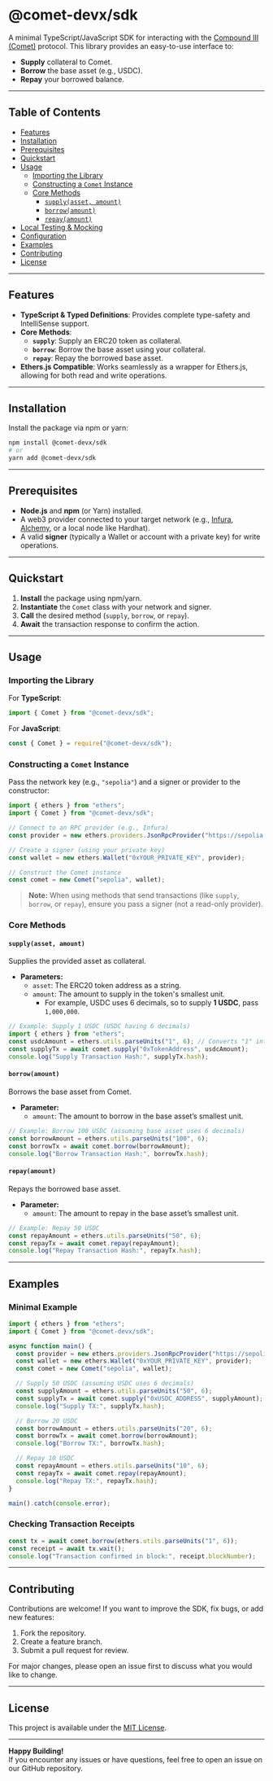 
# @comet-devx/sdk

A minimal TypeScript/JavaScript SDK for interacting with the [Compound III (Comet)](https://compound.finance) protocol. This library provides an easy-to-use interface to:

- **Supply** collateral to Comet.
- **Borrow** the base asset (e.g., USDC).
- **Repay** your borrowed balance.


---

## Table of Contents

- [Features](#features)
- [Installation](#installation)
- [Prerequisites](#prerequisites)
- [Quickstart](#quickstart)
- [Usage](#usage)
  - [Importing the Library](#importing-the-library)
  - [Constructing a `Comet` Instance](#constructing-a-comet-instance)
  - [Core Methods](#core-methods)
    - [`supply(asset, amount)`](#supplyasset-amount)
    - [`borrow(amount)`](#borrowamount)
    - [`repay(amount)`](#repayamount)
- [Local Testing & Mocking](#local-testing--mocking)
- [Configuration](#configuration)
- [Examples](#examples)
- [Contributing](#contributing)
- [License](#license)

---

## Features

- **TypeScript & Typed Definitions**: Provides complete type-safety and IntelliSense support.
- **Core Methods**:
  - **`supply`**: Supply an ERC20 token as collateral.
  - **`borrow`**: Borrow the base asset using your collateral.
  - **`repay`**: Repay the borrowed base asset.
- **Ethers.js Compatible**: Works seamlessly as a wrapper for Ethers.js, allowing for both read and write operations.

---

## Installation

Install the package via npm or yarn:

```bash
npm install @comet-devx/sdk
# or
yarn add @comet-devx/sdk
```

---

## Prerequisites

- **Node.js** and **npm** (or Yarn) installed.
- A web3 provider connected to your target network (e.g., [Infura](https://infura.io), [Alchemy](https://www.alchemy.com), or a local node like Hardhat).
- A valid **signer** (typically a Wallet or account with a private key) for write operations.

---

## Quickstart

1. **Install** the package using npm/yarn.
2. **Instantiate** the `Comet` class with your network and signer.
3. **Call** the desired method (`supply`, `borrow`, or `repay`).
4. **Await** the transaction response to confirm the action.

---

## Usage

### Importing the Library

For **TypeScript**:

```ts
import { Comet } from "@comet-devx/sdk";
```

For **JavaScript**:

```js
const { Comet } = require("@comet-devx/sdk");
```

### Constructing a `Comet` Instance

Pass the network key (e.g., `"sepolia"`) and a signer or provider to the constructor:

```ts
import { ethers } from "ethers";
import { Comet } from "@comet-devx/sdk";

// Connect to an RPC provider (e.g., Infura)
const provider = new ethers.providers.JsonRpcProvider("https://sepolia.infura.io/v3/YOUR_INFURA_KEY");

// Create a signer (using your private key)
const wallet = new ethers.Wallet("0xYOUR_PRIVATE_KEY", provider);

// Construct the Comet instance
const comet = new Comet("sepolia", wallet);
```

> **Note:** When using methods that send transactions (like `supply`, `borrow`, or `repay`), ensure you pass a signer (not a read-only provider).

### Core Methods

#### `supply(asset, amount)`

Supplies the provided asset as collateral.  
- **Parameters:**
  - `asset`: The ERC20 token address as a string.
  - `amount`: The amount to supply in the token's smallest unit.  
    - For example, USDC uses 6 decimals, so to supply **1 USDC**, pass `1,000,000`.
    
```ts
// Example: Supply 1 USDC (USDC having 6 decimals)
import { ethers } from "ethers";
const usdcAmount = ethers.utils.parseUnits("1", 6); // Converts "1" into 1000000 as a BigNumber
const supplyTx = await comet.supply("0xTokenAddress", usdcAmount);
console.log("Supply Transaction Hash:", supplyTx.hash);
```

#### `borrow(amount)`

Borrows the base asset from Comet.  
- **Parameter:**  
  - `amount`: The amount to borrow in the base asset’s smallest unit.
  
```ts
// Example: Borrow 100 USDC (assuming base asset uses 6 decimals)
const borrowAmount = ethers.utils.parseUnits("100", 6);
const borrowTx = await comet.borrow(borrowAmount);
console.log("Borrow Transaction Hash:", borrowTx.hash);
```

#### `repay(amount)`

Repays the borrowed base asset.  
- **Parameter:**  
  - `amount`: The amount to repay in the base asset’s smallest unit.
  
```ts
// Example: Repay 50 USDC
const repayAmount = ethers.utils.parseUnits("50", 6);
const repayTx = await comet.repay(repayAmount);
console.log("Repay Transaction Hash:", repayTx.hash);
```

---


## Examples

### Minimal Example

```ts
import { ethers } from "ethers";
import { Comet } from "@comet-devx/sdk";

async function main() {
  const provider = new ethers.providers.JsonRpcProvider("https://sepolia.infura.io/v3/YOUR_INFURA_KEY");
  const wallet = new ethers.Wallet("0xYOUR_PRIVATE_KEY", provider);
  const comet = new Comet("sepolia", wallet);

  // Supply 50 USDC (assuming USDC uses 6 decimals)
  const supplyAmount = ethers.utils.parseUnits("50", 6);
  const supplyTx = await comet.supply("0xUSDC_ADDRESS", supplyAmount);
  console.log("Supply TX:", supplyTx.hash);

  // Borrow 20 USDC
  const borrowAmount = ethers.utils.parseUnits("20", 6);
  const borrowTx = await comet.borrow(borrowAmount);
  console.log("Borrow TX:", borrowTx.hash);

  // Repay 10 USDC
  const repayAmount = ethers.utils.parseUnits("10", 6);
  const repayTx = await comet.repay(repayAmount);
  console.log("Repay TX:", repayTx.hash);
}

main().catch(console.error);
```

### Checking Transaction Receipts

```ts
const tx = await comet.borrow(ethers.utils.parseUnits("1", 6));
const receipt = await tx.wait();
console.log("Transaction confirmed in block:", receipt.blockNumber);
```

---

## Contributing

Contributions are welcome! If you want to improve the SDK, fix bugs, or add new features:

1. Fork the repository.
2. Create a feature branch.
3. Submit a pull request for review.

For major changes, please open an issue first to discuss what you would like to change.

---

## License

This project is available under the [MIT License](./LICENSE).

---

**Happy Building!**  
If you encounter any issues or have questions, feel free to open an issue on our GitHub repository.
```
